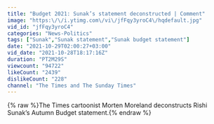 ```yaml
---
title: "Budget 2021: Sunak’s statement deconstructed | Comment"
image: "https:\/\/i.ytimg.com\/vi\/jfFqy3yroC4\/hqdefault.jpg"
vid_id: "jfFqy3yroC4"
categories: "News-Politics"
tags: ["Sunak","Sunak statement","Sunak budget statement"]
date: "2021-10-29T02:00:27+03:00"
vid_date: "2021-10-28T18:17:16Z"
duration: "PT2M29S"
viewcount: "94722"
likeCount: "2439"
dislikeCount: "228"
channel: "The Times and The Sunday Times"
---
```

{% raw %}The Times cartoonist Morten Moreland deconstructs Rishi Sunak’s Autumn Budget statement.{% endraw %}
